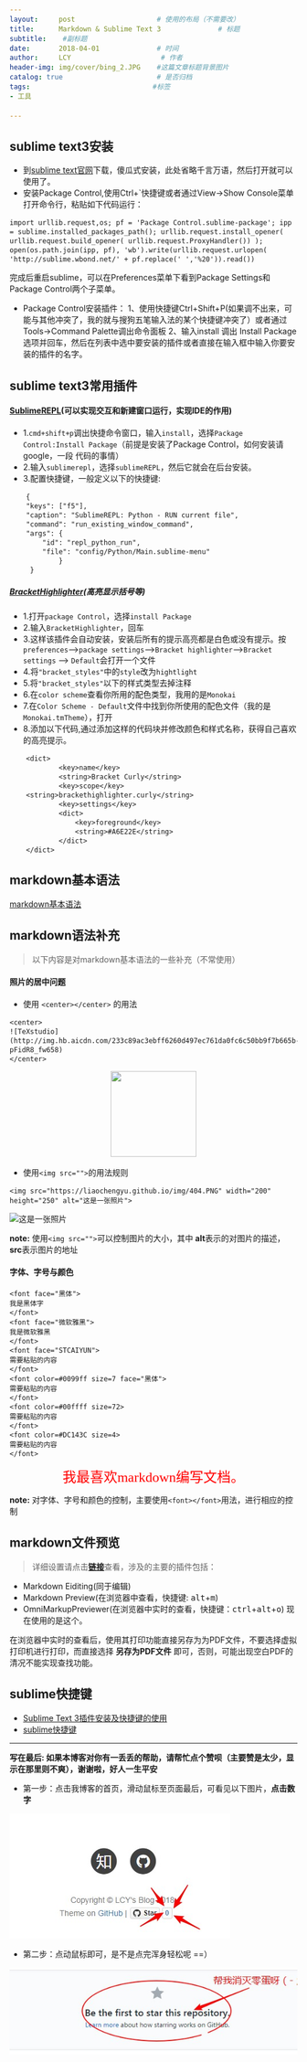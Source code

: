 ```yaml
---
layout:     post                    # 使用的布局（不需要改）
title:      Markdown & Sublime Text 3              # 标题 
subtitle:    #副标题
date:       2018-04-01              # 时间
author:     LCY                      # 作者
header-img: img/cover/bing_2.JPG    #这篇文章标题背景图片
catalog: true                       # 是否归档
tags:                              #标签
- 工具
 
---
```


## sublime text3安装
* 到[sublime text官网](https://www.sublimetext.com/3)下载，傻瓜式安装，此处省略千言万语，然后打开就可以使用了。
* 安装Package Control,使用Ctrl+`快捷键或者通过View->Show Console菜单打开命令行，粘贴如下代码运行：

```
import urllib.request,os; pf = 'Package Control.sublime-package'; ipp = sublime.installed_packages_path(); urllib.request.install_opener( urllib.request.build_opener( urllib.request.ProxyHandler()) ); open(os.path.join(ipp, pf), 'wb').write(urllib.request.urlopen( 'http://sublime.wbond.net/' + pf.replace(' ','%20')).read())
```
完成后重启sublime，可以在Preferences菜单下看到Package Settings和Package Control两个子菜单。

* Package Control安装插件： 
1、使用快捷键Ctrl+Shift+P(如果调不出来，可能与其他冲突了，我的就与搜狗五笔输入法的某个快捷键冲突了）或者通过Tools->Command Palette调出命令面板 
2、输入install 调出 Install Package 选项并回车，然后在列表中选中要安装的插件或者直接在输入框中输入你要安装的插件的名字。

## sublime text3常用插件

#### [SublimeREPL](https://blog.csdn.net/dchen1993/article/details/53307263)(可以实现交互和新建窗口运行，实现IDE的作用)

* 1.`cmd+shift+p`调出快捷命令窗口，输入`install`，选择`Package Control:Install Package`（前提是安装了Package Control，如何安装请google，一段     代码的事情） 
* 2.输入`sublimerepl`，选择`sublimeREPL`，然后它就会在后台安装。
* 3.配置快捷键，一般定义以下的快捷键:

```
    {
    "keys": ["f5"],
    "caption": "SublimeREPL: Python - RUN current file",
    "command": "run_existing_window_command",
    "args": {
        "id": "repl_python_run",
        "file": "config/Python/Main.sublime-menu"
            }
     }
```

##### [BracketHighlighter](http://www.cnblogs.com/liu-liang/archive/2013/06/09/3129471.html)(高亮显示括号等)

* 1.打开`package Control`，选择`install Package `
* 2.输入`BracketHighlighter`，回车
* 3.这样该插件会自动安装，安装后所有的提示高亮都是白色或没有提示。按`preferences`-->`package settings`-->`Bracket highlighter`-->`Bracket settings` --> `Default`会打开一个文件
* 4.将`"bracket_styles"`中的`style`改为`hightlight`
* 5.将`"bracket_styles"`以下的样式类型去掉注释
* 6.在`color scheme`查看你所用的配色类型，我用的是`Monokai`
* 7.在`Color Scheme - Default`文件中找到你所使用的配色文件（我的是`Monokai.tmTheme`），打开
* 8.添加以下代码,通过添加这样的代码块并修改颜色和样式名称，获得自己喜欢的高亮提示。

```    
    <dict>
            <key>name</key>
            <string>Bracket Curly</string>
            <key>scope</key>
    <string>brackethighlighter.curly</string>
            <key>settings</key>
            <dict>
                <key>foreground</key>
                <string>#A6E22E</string>
            </dict>
    </dict>
``` 
    
   

## markdown基本语法
[markdown基本语法](http://xianbai.me/learn-md/index.html)

## markdown语法补充
>以下内容是对markdown基本语法的一些补充（不常使用）

#### 照片的居中问题

+ 使用 `<center></center>` 的用法

```
<center>
![TeXstudio](http://img.hb.aicdn.com/233c89ac3ebff6260d497ec761da0fc6c50bb9f7b665b-pFidR8_fw658)
</center>
```
<div align="center">
<img width="150" height="150" src="https://liaochengyu.github.io/img/404.PNG"/>
</div>

+ 使用`<img src="">`的用法规则

```
<img src="https://liaochengyu.github.io/img/404.PNG" width="200" height="250" alt="这是一张照片">
```

<img src="https://liaochengyu.github.io/img/404.PNG" width="200" height="250" alt="这是一张照片">

**note:** 使用`<img src="">`可以控制图片的大小，其中 **alt**表示的对图片的描述， **src**表示图片的地址


####  字体、字号与颜色
```
<font face="黑体">
我是黑体字
</font>  
<font face="微软雅黑">
我是微软雅黑
</font>  
<font face="STCAIYUN">
需要粘贴的内容
</font>  
<font color=#0099ff size=7 face="黑体">
需要粘贴的内容
</font>  
<font color=#00ffff size=72>
需要粘贴的内容
</font>  
<font color=#DC143C size=4> 
需要粘贴的内容
</font>
```

<div align="center">
<font face="宋体" size="5" color="#ff0000">
    我最喜欢markdown编写文档。
</font>
</div>

**note:** 对字体、字号和颜色的控制，主要使用`<font></font>`用法，进行相应的控制

## markdown文件预览

>详细设置请点击[**链接**](https://www.jianshu.com/p/7cbd50058ea3)查看，涉及的主要的插件包括：


* Markdown Eiditing(同于编辑)
* Markdown Preview(在浏览器中查看，快捷键: <kbd>alt</kbd>+<kbd>m</kbd>)
* OmniMarkupPreviewer(在浏览器中实时的查看，快捷键：<kbd>ctrl</kbd>+<kbd>alt</kbd>+<kbd>o</kbd>) 现在使用的是这个。


在浏览器中实时的查看后，使用其打印功能直接另存为为PDF文件，不要选择虚拟打印机进行打印，而直接选择 **另存为PDF文件** 即可，否则，可能出现空白PDF的清况不能实现查找功能。

## sublime快捷键
* [Sublime Text 3插件安装及快捷键的使用](http://blog.csdn.net/paranoidyang/article/details/54379452)
* [sublime快捷键](https://segmentfault.com/a/1190000012118721)

----------------------

**写在最后: 如果本博客对你有一丢丢的帮助，请帮忙点个赞呗（主要赞是太少，显示在那里则不爽），谢谢啦，好人一生平安**

* 第一步：点击我博客的首页，滑动鼠标至页面最后，可看见以下图片，**点击数字**

![](https://raw.githubusercontent.com/liaochengyu/liaochengyu.github.io/master/img/star_1.jpg)

* 第二步：点动鼠标即可，是不是点完浑身轻松呢 ==）

![](https://raw.githubusercontent.com/liaochengyu/liaochengyu.github.io/master/img/star_2.jpg)

